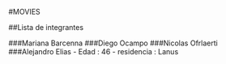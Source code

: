 #MOVIES

##Lista de integrantes

###Mariana Barcenna
###Diego Ocampo
###Nicolas Ofrlaerti
###Alejandro Elias - Edad : 46 - residencia : Lanus
